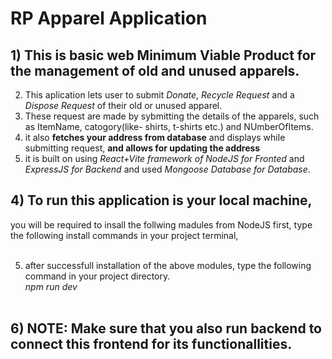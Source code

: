 #  RP Apparel Application</br>

## 1) This is basic web Minimum Viable Product for the management of old and unused apparels.</br>
2) This aplication lets user to submit *Donate*, *Recycle Request* and a *Dispose Request* of their old or unused apparel.</br>
3) These request are made by sybmitting the details of the apparels, such as ItemName, catogory(like- shirts, t-shirts etc.) and NUmberOfItems.
4) it also **fetches your address from database** and displays while submitting request, **and allows for updating the address**
3) it is built on using *React+Vite framework of NodeJS for Fronted* and *ExpressJS for Backend* and used *Mongoose Database for Database*.</br>

## 4) To run this application is your local machine,</br>
you will be required to insall the follwing madules from NodeJS first, type the following install commands in your project terminal,</br></br>

5) after successfull installation of the above modules, type the following command in your project directory.</br>
 *npm run dev* </br></br>

## 6) NOTE: Make sure that you also run backend to connect this frontend for its functionallities.</br>

 
 
